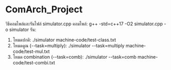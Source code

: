 # ComArch_Project

วิธีคอมไพล์และรันไฟล์ simulator.cpp
คอมไพล์: g++ -std=c++17 -O2 simulator.cpp -o simulator
รัน: 
  1) โหมดปกติ: ./simulator machine-code/test-class.txt
  2) โหมดคูณ (--task=multiply): ./simulator --task=multiply machine-code/test-mul.txt
  3) โหมด combination (--task=comb): ./simulator --task=comb machine-code/test-combi.txt
